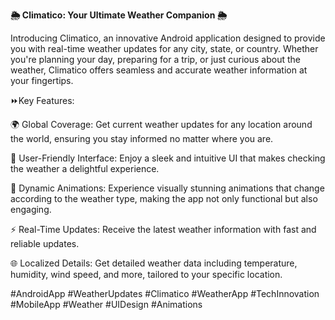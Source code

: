 <b>🌦️ Climatico: Your Ultimate Weather Companion 🌦️</b>

Introducing Climatico, an innovative Android application designed to provide you with real-time weather updates for any city, state, or country. 
Whether you're planning your day, preparing for a trip, or just curious about the weather, Climatico offers seamless and accurate weather information at your fingertips.

⏩Key Features:

🌍 Global Coverage: Get current weather updates for any location around the world, ensuring you stay informed no matter where you are.

🌟 User-Friendly Interface: Enjoy a sleek and intuitive UI that makes checking the weather a delightful experience.

🎨 Dynamic Animations: Experience visually stunning animations that change according to the weather type, making the app not only functional but also engaging.

⚡ Real-Time Updates: Receive the latest weather information with fast and reliable updates.

🌐 Localized Details: Get detailed weather data including temperature, humidity, wind speed, and more, tailored to your specific location.

#AndroidApp #WeatherUpdates #Climatico #WeatherApp #TechInnovation #MobileApp #Weather #UIDesign #Animations
